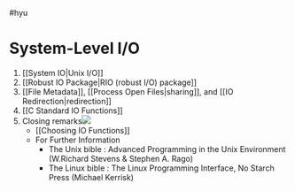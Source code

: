 #hyu 
# System-Level I/O
1. [[System IO|Unix I/O]] 
2. [[Robust IO Package|RIO (robust I/O) package]]
3. [[File Metadata]], [[Process Open Files|sharing]], and [[IO Redirection|redirection]]
4. [[C Standard IO Functions]]
5. Closing remarks![](https://i.imgur.com/fpNEaNQ.png)
	- [[Choosing IO Functions]]
	- For Further Information
		- The Unix bible : Advanced Programming in the Unix Environment (W.Richard Stevens & Stephen A. Rago)
		- The Linux bible : The Linux Programming Interface, No Starch Press (Michael Kerrisk)